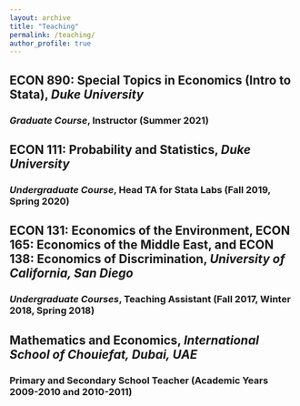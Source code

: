 ```yaml
---
layout: archive
title: "Teaching"
permalink: /teaching/
author_profile: true
---
```


## ECON 890: Special Topics in Economics (Intro to Stata), *Duke University*
### *Graduate Course*, Instructor (Summer 2021)

## ECON 111: Probability and Statistics, *Duke University*
### *Undergraduate Course*, Head TA for Stata Labs (Fall 2019, Spring 2020)

## ECON 131: Economics of the Environment, ECON 165: Economics of the Middle East, and ECON 138: Economics of Discrimination, *University of California, San Diego*
### *Undergraduate Courses*, Teaching Assistant (Fall 2017, Winter 2018, Spring 2018)

## Mathematics and Economics, *International School of Chouiefat, Dubai, UAE*
### Primary and Secondary School Teacher (Academic Years 2009-2010 and 2010-2011)
